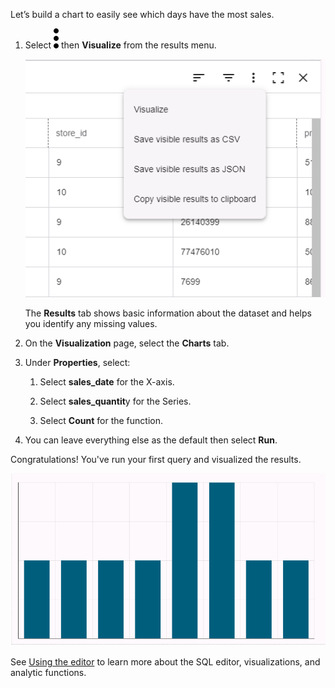 Let’s build a chart to easily see which days have the most sales.

1.  Select ![kebab menu](Images/zsz1597101912145.svg) then **Visualize** from the results menu.

    ![Results menu](Images/lhl1721093799223.png)

    The **Results** tab shows basic information about the dataset and helps you identify any missing values.


1.  On the **Visualization** page, select the **Charts** tab.


1.  Under **Properties**, select:

    1.  Select **sales_date** for the X-axis.


    1.  Select **sales_quantit**y for the Series.


    1.  Select **Count** for the function.


1.  You can leave everything else as the default then select **Run**.


Congratulations! You've run your first query and visualized the results.

![Visualize chart results](Images/oah1721094231016.png)

See [Using the editor](xbg1640280430669.md) to learn more about the SQL editor, visualizations, and analytic functions.

